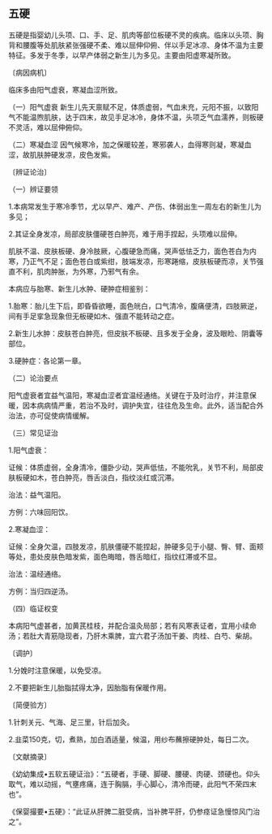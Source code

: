 ## 五硬

五硬是指婴幼儿头项、口、手、足、肌肉等部位板硬不灵的疾病。临床以头项、胸背和腰腹等处肌肤紧张强硬不柔、难以屈伸仰俯、伴以手足冰凉、身体不温为主要特征。多发于冬季，以早产体弱之新生儿为多见。主要由阳虚寒凝所致。

〔病因病机〕

临床多由阳气虚衰，寒凝血涩所致。

（一）阳气虚衰  新生儿先天禀赋不足，体质虚弱，气血未充，元阳不振，以致阳气不能温煦肌肤，达于四末，故见手足冰冷，身体不温，头项乏气血濡养，则板硬不灵活，难以屈伸俯仰。

（二）寒凝血涩  因气候寒冷，加之保暖较差，寒邪袭人，血得寒则凝，寒凝血涩，故肌肤肿硬发凉，皮色发紫。

〔辨证论治〕

（一）辨证要领

1.本病常发生于寒冷季节，尤以早产、难产、产伤、体弱出生一周左右的新生儿为多见；

2.其证全身发凉，局部皮肤僵硬苍白肿亮，难于用手捏起，头项难以屈伸。

肌肤不温、皮肤板硬、身冷肢厥，心腹硬急而痛，哭声低怯乏力，面色苍白为内寒，乃正气不足；面色苍白或紫绀，肢端发凉，形寒踡缩，皮肤板硬而凉，关节强直不利，肌肉肿胀，为外寒，乃邪气有余。

本病应与胎寒、新生儿水肿、硬肿症相鉴别：

1.胎寒：胎儿生下后，即昏昏欲睡，面色㿠白，口气清冷，腹痛便清，四肢厥逆，间有手足挛急现象但无板硬如木、强直不能转动之症。

2.新生儿水肿：皮肤苍白肿亮，但皮肤不板硬、且多发于全身，波及眼睑、阴囊等部位。

3.硬肿症：各论第一章。

（二）论治要点

阳气虚衰者宜益气温阳，寒凝血涩者宜温经通络。关键在于及时治疗，并注意保暖，因本病病情严重，若治不及时，调护失宜，往往危及生命。此外，适当配合外治法，亦可促使病情缓解。

（三）常见证治

1.阳气虚衰：

证候：体质虚弱，全身清冷，僵卧少动，哭声低怯，不能吮乳，关节不利，局部皮肤板硬如木，苍白肿亮，唇舌淡白，指纹淡红或沉滞。

治法：益气温阳。

方例：六味回阳饮。

2.寒凝血涩：

证候：全身欠温，四肢发凉，肌肤僵硬不能捏起，肿硬多见于小腿、臀、臂、面颊等处，患处皮肤色暗发紫，面色晦暗，唇舌暗红，指纹红滞或不显。

治法：温经通络。

方例：当归四逆汤。

（四）临证权变

本病阳气虚甚者，加黄芪桂枝，并配合温灸局部；若有风寒表证者，宜用小续命汤；若肚大青筋隐现者，乃肝木乘脾，宜六君子汤加干姜、肉桂、白芍、柴胡。

〔调护〕

1.分娩时注意保暖，以免受凉。

2.不要把新生儿胎脂拭得太净，因胎脂有保暖作用。

〔简便验方〕

1.针刺关元、气海、足三里，针后加灸。

2.韭菜150克，切，煮熟，加白酒适量，候温，用纱布蘸擦硬肿处，每日二次。

〔文献摘录〕

《幼幼集成•五软五硬证治》：“五硬者，手硬、脚硬、腰硬、肉硬、颈硬也。仰头取气，难以动摇，气壅疼痛，连于胸膈，手心脚心，清冷而硬，此阳气不荣四末也”。

《保婴撮要•五硬》：“此证从肝脾二脏受病，当补脾平肝，仍参痉证急慢惊风门治之”。
